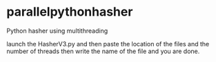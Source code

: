 # parallelpythonhasher

Python hasher using multithreading

launch the HasherV3.py and then paste the location of the files and the number of threads
then write the name of the file and you are done.